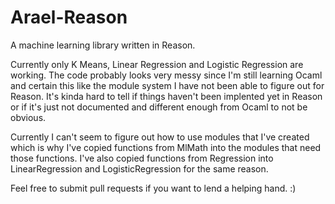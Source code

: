 # Arael-Reason

A machine learning library written in Reason.

Currently only K Means, Linear Regression and Logistic Regression are working.
The code probably looks very messy since I'm still learning Ocaml and certain
this like the module system I have not been able to figure out for Reason. It's 
kinda hard to tell if things haven't been implented yet in Reason or if it's just
not documented and different enough from Ocaml to not be obvious.

Currently I can't seem to figure out how to use modules that I've created which
is why I've copied functions from MlMath into the modules that need those functions.
I've also copied functions from Regression into LinearRegression and LogisticRegression
for the same reason.

Feel free to submit pull requests if you want to lend a helping hand. :)
